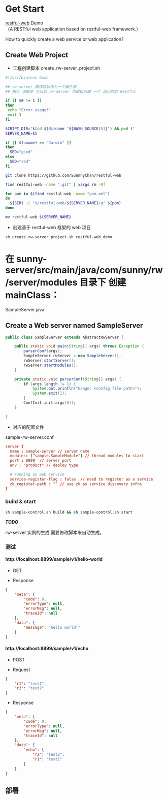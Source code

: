 # Get Start

[restful-web](https://github.com/SunnnyChan/restful-web)   Demo  
（A RESTful web application based on restful-web framework.）  

How to quickly create a web service or web application?  

## Create Web Project  

* 工程创建脚本 create_rw-server_project.sh

```bash
#!/usr/bin/env bash

## rw-server 模块可以作为一个脚手架
## 执行 该脚本 可以以 rw-server 为模板创建 一个 自己的的 Restful

if [[ $# != 1 ]]
then
 echo "Error usage!"
 exit 1
fi

SCRIPT_DIR="$(cd $(dirname "${BASH_SOURCE[0]}") && pwd )"
SERVER_NAME=$1

if [[ $(uname) == "Darwin" ]]
then
  SED="gsed"
else
  SED="sed"
fi

git clone https://github.com/SunnnyChan/restful-web

find restful-web -name ".git" | xargs rm -Rf

for pom in $(find restful-web -name "pom.xml")
do
  ${SED} -i "s/restful-web/${SERVER_NAME}/g" ${pom}
done

mv restful-web ${SERVER_NAME}
```  

* 创建基于 restful-web 框架的 web 项目  

```bash
sh create_rw-server_project.sh restful-web_demo 
```

# 在 sunny-server/src/main/java/com/sunny/rw/server/modules 目录下 创建 mainClass：  

SampleServer.java  

## Create a Web server named SampleServer  

```java
public class SampleServer extends AbstractRwServer {

    public static void main(String[] args) throws Exception {
        parserConf(args);
        SampleServer rwServer = new SampleServer();
        rwServer.startServer();
        rwServer.startModules();
    }

    private static void parserConf(String[] args) {
        if (args.length != 1) {
            System.out.println("Usage: <config file path>");
            System.exit(1);
        }
        ConfInit.init(args[0]);
    }

}
```  

* 对应的配置文件  

sample-rw-server.conf

```conf
server {
  name : sample-server // server name
  modules: ["sample.SampleModule"] // thread modules to start
  port : 8899  // server port
  env : "product" // deploy type

  # running as web service
  service-register-flag : false  // need to register as a service
  zk_register-path : "" // use zk as service discovery infra
}
```

### build & start  

```bash
sh sample-control.sh build && sh sample-control.sh start
```

***TODO***  

rw-server 实例的生成 需要修改脚本来自动生成。  

### 测试

#### http://localhost:8899/sample/v1/hello-world  

* GET  

* Response  
```json
{
    "meta": {
        "code": 0,
        "errorType": null,
        "errorMsg": null,
        "traceId": null
    },
    "data": {
        "message": "hello world!"
    }
}
```

#### http://localhost:8899/sample/v1/echo  

* POST  

* Request  
```json
{
    "r1": "test1",
    "r2": "test2"
}
```
* Response  

```json
{
    "meta": {
        "code": 0,
        "errorType": null,
        "errorMsg": null,
        "traceId": null
    },
    "data": {
        "echo": {
            "r2": "test2",
            "r1": "test1"
        }
    }
}
```

## 部署  

